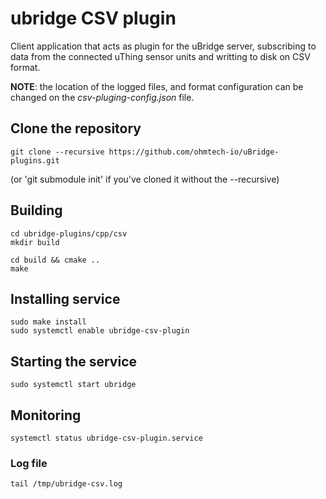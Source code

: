 # ubridge CSV plugin
Client application that acts as plugin for the uBridge server, subscribing to data from the connected uThing sensor units and writting to disk on CSV format.

__NOTE__: the location of the logged files, and format configuration can be changed on the _csv-pluging-config.json_ file.
## Clone the repository
```
git clone --recursive https://github.com/ohmtech-io/uBridge-plugins.git
```
(or 'git submodule init' if you've cloned it without the --recursive)

## Building
```
cd ubridge-plugins/cpp/csv
mkdir build 

cd build && cmake ..
make
```
## Installing service
```
sudo make install
sudo systemctl enable ubridge-csv-plugin
```
## Starting the service
```
sudo systemctl start ubridge
```
## Monitoring
```
systemctl status ubridge-csv-plugin.service
```
### Log file
```
tail /tmp/ubridge-csv.log
```
